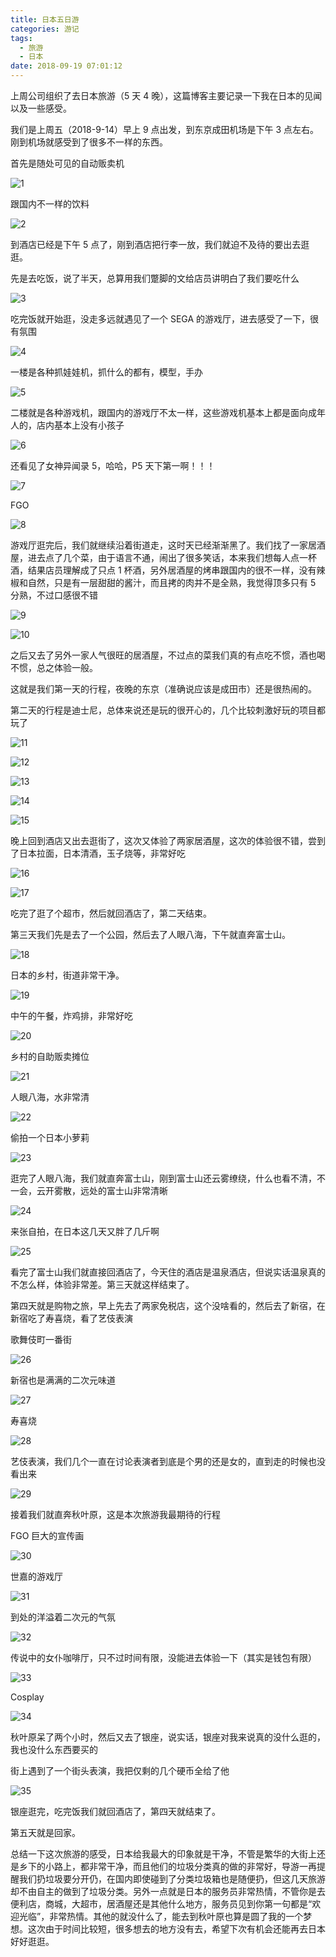 ```yaml
---
title: 日本五日游
categories: 游记
tags:
  - 旅游
  - 日本
date: 2018-09-19 07:01:12
---
```


上周公司组织了去日本旅游（5 天 4 晚），这篇博客主要记录一下我在日本的见闻以及一些感受。

我们是上周五（2018-9-14）早上 9 点出发，到东京成田机场是下午 3 点左右。刚到机场就感受到了很多不一样的东西。

首先是随处可见的自动贩卖机

![1](http://blog.shicishuzhai.com/b99ccb803b24538dcd01dc05ca616590.png)

跟国内不一样的饮料

![2](http://blog.shicishuzhai.com/d08c6167376e49c4b8e291a549ea3a29.png)

到酒店已经是下午 5 点了，刚到酒店把行李一放，我们就迫不及待的要出去逛逛。

先是去吃饭，说了半天，总算用我们蹩脚的文给店员讲明白了我们要吃什么

![3](http://blog.shicishuzhai.com/68a8fdd6bec7b0539e1ae903038bca1e.png)

吃完饭就开始逛，没走多远就遇见了一个 SEGA 的游戏厅，进去感受了一下，很有氛围

![4](http://blog.shicishuzhai.com/35256d5164ea9676134e17f6ef298a13.png)

一楼是各种抓娃娃机，抓什么的都有，模型，手办

![5](http://blog.shicishuzhai.com/bdb9800142238555bdd08f8fc8755914.png)

二楼就是各种游戏机，跟国内的游戏厅不太一样，这些游戏机基本上都是面向成年人的，店内基本上没有小孩子

![6](http://blog.shicishuzhai.com/5f2dd48ab7856767d7c9e67b5ec1b167.png)

还看见了女神异闻录 5，哈哈，P5 天下第一啊！！！

![7](http://blog.shicishuzhai.com/7f1c31a4973d3ba2bd6b64ef62358ffe.png)

FGO

![8](http://blog.shicishuzhai.com/d061a591511653ace668fea9265749fa.png)

游戏厅逛完后，我们就继续沿着街道走，这时天已经渐渐黑了。我们找了一家居酒屋，进去点了几个菜，由于语言不通，闹出了很多笑话，本来我们想每人点一杯酒，结果店员理解成了只点 1 杯酒，另外居酒屋的烤串跟国内的很不一样，没有辣椒和自然，只是有一层甜甜的酱汁，而且拷的肉并不是全熟，我觉得顶多只有 5 分熟，不过口感很不错

![9](http://blog.shicishuzhai.com/0cf084450be445f25e52606874697813.png)

![10](http://blog.shicishuzhai.com/bf007145e5a5a0528e228931711a5f11.png)

之后又去了另外一家人气很旺的居酒屋，不过点的菜我们真的有点吃不惯，酒也喝不惯，总之体验一般。

这就是我们第一天的行程，夜晚的东京（准确说应该是成田市）还是很热闹的。

第二天的行程是迪士尼，总体来说还是玩的很开心的，几个比较刺激好玩的项目都玩了

![11](http://blog.shicishuzhai.com/d5c797e7f29e82f29558b2b43965b27a.png)

![12](http://blog.shicishuzhai.com/fb9d239ac14e33a9da2c3a0f5d686afc.png)

![13](http://blog.shicishuzhai.com/052b813516c4199c460777dc77986976.png)

![14](http://blog.shicishuzhai.com/fa17479496a3a10928b4393eb8b8be92.png)

![15](http://blog.shicishuzhai.com/d37f738a46f1e4333d64e7c615105f5a.png)

晚上回到酒店又出去逛街了，这次又体验了两家居酒屋，这次的体验很不错，尝到了日本拉面，日本清酒，玉子烧等，非常好吃

![16](http://blog.shicishuzhai.com/62252bf6733e53c3e4a66b16e2d1d15b.png)

![17](http://blog.shicishuzhai.com/a53f98243b6ec2b28b94e14d534b9945.png)

吃完了逛了个超市，然后就回酒店了，第二天结束。

第三天我们先是去了一个公园，然后去了人眼八海，下午就直奔富士山。

![18](http://blog.shicishuzhai.com/c76734fa976bc1b1e25de9bd5ec8344a.png)

日本的乡村，街道非常干净。

![19](http://blog.shicishuzhai.com/8c0980caa472b41be9e713c72765797d.png)

中午的午餐，炸鸡排，非常好吃

![20](http://blog.shicishuzhai.com/4948bfe45898f6caf906667f48b7af55.png)

乡村的自助贩卖摊位

![21](http://blog.shicishuzhai.com/a2feb65132d4ea710aad1c78d6567a10.png)

人眼八海，水非常清

![22](http://blog.shicishuzhai.com/dd8b96fbe157842230ce527bc41e7c75.png)

偷拍一个日本小萝莉

![23](http://blog.shicishuzhai.com/b41a8edcc4b19b3cd7797f65d1e1c32c.png)

逛完了人眼八海，我们就直奔富士山，刚到富士山还云雾缭绕，什么也看不清，不一会，云开雾散，远处的富士山非常清晰

![24](http://blog.shicishuzhai.com/be9bc8a93af9181107b88af52167b296.png)

来张自拍，在日本这几天又胖了几斤啊

![25](http://blog.shicishuzhai.com/8790cf6243b43cfbf322361c3abf63ce.png)

看完了富士山我们就直接回酒店了，今天住的酒店是温泉酒店，但说实话温泉真的不怎么样，体验非常差。第三天就这样结束了。

第四天就是购物之旅，早上先去了两家免税店，这个没啥看的，然后去了新宿，在新宿吃了寿喜烧，看了艺伎表演

歌舞伎町一番街

![26](http://blog.shicishuzhai.com/72e933ee6823743a71ef93ac9997ef5c.png)

新宿也是满满的二次元味道

![27](http://blog.shicishuzhai.com/960e62e89527e7c449718732f3b68046.png)

寿喜烧

![28](http://blog.shicishuzhai.com/16a2536e0f096f7a43e3886ec926b1f4.png)

艺伎表演，我们几个一直在讨论表演者到底是个男的还是女的，直到走的时候也没看出来

![29](http://blog.shicishuzhai.com/6e1aab148169e47ccb7dcae42ebba7f2.png)

接着我们就直奔秋叶原，这是本次旅游我最期待的行程

FGO 巨大的宣传画

![30](http://blog.shicishuzhai.com/55eb2fb09f66fcb213e61ff7f53546fc.png)

世嘉的游戏厅

![31](http://blog.shicishuzhai.com/37a0546d5eac2bea9ed64a0bbb6ee3ac.png)

到处的洋溢着二次元的气氛

![32](http://blog.shicishuzhai.com/1e2fa587184bb4fb5ed2c625c1229e11.png)

传说中的女仆咖啡厅，只不过时间有限，没能进去体验一下（其实是钱包有限）

![33](http://blog.shicishuzhai.com/b7461fd51ab08c001ecdf05f7f6a5e2a.png)

Cosplay

![34](http://blog.shicishuzhai.com/3cf8cc575a0fe33f5c3c448981eafb2c.png)

秋叶原呆了两个小时，然后又去了银座，说实话，银座对我来说真的没什么逛的，我也没什么东西要买的

街上遇到了一个街头表演，我把仅剩的几个硬币全给了他

![35](http://blog.shicishuzhai.com/ce279b6b8e940b240e01e12d8371553f.png)

银座逛完，吃完饭我们就回酒店了，第四天就结束了。

第五天就是回家。

总结一下这次旅游的感受，日本给我最大的印象就是干净，不管是繁华的大街上还是乡下的小路上，都非常干净，而且他们的垃圾分类真的做的非常好，导游一再提醒我们扔垃圾要分开仍，在国内即使碰到了分类垃圾箱也是随便扔，但这几天旅游却不由自主的做到了垃圾分类。另外一点就是日本的服务员非常热情，不管你是去便利店，商城，大超市，居酒屋还是其他什么地方，服务员见到你第一句都是“欢迎光临”，非常热情。其他的就没什么了，能去到秋叶原也算是圆了我的一个梦想。这次由于时间比较短，很多想去的地方没有去，希望下次有机会还能再去日本好好逛逛。

